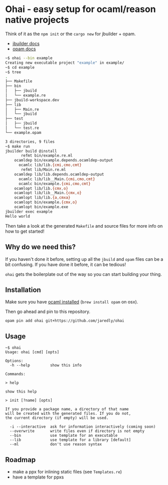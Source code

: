 # Ohai - easy setup for ocaml/reason native projects

Think of it as the `npm init` or the `cargo new` for jbuilder + opam.

- [jbuilder docs](https://jbuilder.readthedocs.io/en/latest/)
- [opam docs](https://opam.ocaml.org/doc/Usage.html)

```bash
~$ ohai --bin example
Creating new executable project "example" in example/
~$ cd example
~$ tree
.
├── Makefile
├── bin
│   ├── jbuild
│   └── example.re
├── jbuild-workspace.dev
├── lib
│   ├── Main.re
│   └── jbuild
├── test
│   ├── jbuild
│   └── test.re
└── example.opam

3 directories, 9 files
~$ make run
jbuilder build @install
       refmt bin/example.re.ml
    ocamldep bin/example.depends.ocamldep-output
      ocamlc lib/lib.{cmi,cmo,cmt}
       refmt lib/Main.re.ml
    ocamldep lib/lib.depends.ocamldep-output
      ocamlc lib/lib__Main.{cmi,cmo,cmt}
      ocamlc bin/example.{cmi,cmo,cmt}
    ocamlopt lib/lib.{cmx,o}
    ocamlopt lib/lib__Main.{cmx,o}
    ocamlopt lib/lib.{a,cmxa}
    ocamlopt bin/example.{cmx,o}
    ocamlopt bin/example.exe
jbuilder exec example
Hello world
```

Then take a look at the generated `Makefile` and source files for more info on
how to get started!

## Why do we need this?

If you haven't done it before, setting up all the `jbuild` and `opam` files
can be a bit confusing. If you have done it before, it can be tedious!

`ohai` gets the boilerplate out of the way so you can start building your
thing.

## Installation

Make sure you have [ocaml installed](https://opam.ocaml.org/doc/Install.html) (`brew install opam` on osx).

Then go ahead and pin to this repository.
```
opam pin add ohai git+https://github.com/jaredly/ohai
```

## Usage

```
~$ ohai
Usage: ohai [cmd] [opts]

Options:
  -h --help         show this info

Commands:

> help

show this help

> init [?name] [opts]

If you provide a package name, a directory of that name
will be created with the generated files. If you do not,
the current directory (if empty) will be used.

  -i --interactive  ask for information interactively (coming soon)
  --overwrite       write files even if directory is not empty
  --bin             use template for an executable
  --lib             use template for a library [default]
  --ml              don't use reason syntax
```

## Roadmap

- make a ppx for inlining static files (see `Templates.re`)
- have a template for ppxs
